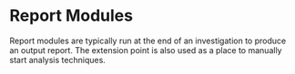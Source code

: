 # Report Modules

Report modules are typically run at the end of an investigation to produce an output report.  The extension point is also used as a place to manually start analysis techniques.

